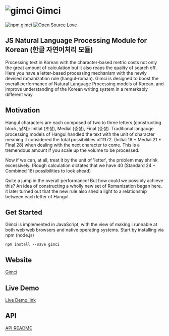 # ![gimci](https://avatars2.githubusercontent.com/u/22726552?v=3&s=200) Gimci
[![npm gimci](https://badge.fury.io/js/gimci.svg)](https://badge.fury.io/js/gimci) [![Open Source Love](https://badges.frapsoft.com/os/mit/mit.svg?v=102)]()

## JS Natural Language Processing Module for Korean (한글 자연어처리 모듈)
Processing text in Korean with the character-based metric costs not only the great amount of calculation but it also reaps the quality of search off. Here you have a letter-based processing mechanism with the newly devised romanization rule (hangul-roman). Gimci is designed to boost the overall performance of Natural Language Processing models of Korean, and improve understanding of the Korean writing system in a remarkably different way.

## Motivation
Hangul characters are each composed of two to three letters (constructing block, 낱자): Initial (초성), Medial (중성), Final (종성). Traditional langauge processing models of Hangul handled the text with the unit of character meaning it considered the total possibilities of11172. (Initial 19 * Medial 21 * Final 28) when dealing with the next character to come. This is a tremendous amount if you scale up the volume to be processed.

Now if we can, at all, treat it by the unit of 'letter', the problem may shrink excessively. (Rough calculation dictates that we have 40 (Standard 24 + Combined 16) possibilities to look ahead)

Quite a jump in the overall performance! But how could we possibly achieve this? An idea of constructing a wholly new set of Romanization began here. it later turned out that the new rule also shed a light to a relationship between each letter of Hangul.

## Get Started
Gimci is implemented in JavaScript, with the view of making i runnable at both web web browsers and native operating systems. Start by installing via npm (node.js)


```
npm install --save gimci
```
## Website
[Gimci](https://gimci.github.io)

## Live Demo
[Live Demo link](https://www.youtube.com/watch?v=ccoCD131Fb8)

## API
[API README](https://github.com/gimci/gimci/blob/master/docs/apis.md)
